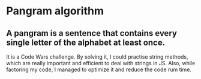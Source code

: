 # Pangram algorithm

## A pangram is a sentence that contains every single letter of the alphabet at least once.

It is a Code Wars challenge. By solving it, I could practise string methods, which are really important and efficient to deal with strings in JS. Also, while factoring my code, I managed to optimize it and reduce the code rum time.
